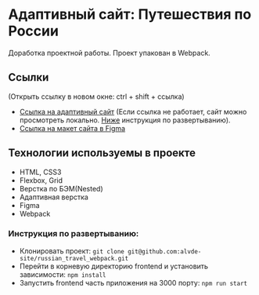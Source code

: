 
# Адаптивный сайт: Путешествия по России
Доработка проектной работы. Проект упакован в Webpack.

## Ссылки
(Открыть ссылку в новом окне: ctrl + shift + ссылка)
* [Ссылка на адаптивный сайт](https://russian-travel-fapn.vercel.app/) (Если ссылка не работает, сайт можно просмотреть локально. [Ниже](#инструкция-по-развертыванию) инструкция по развертыванию).
* [Ссылка на макет сайта в Figma](https://www.figma.com/file/5S2WSbEFL6awjVWJ0NWL8Q/Sprint-3_-Russia-_-desktop-%2B-mobile?node-id=28503%3A0)

## Технологии используемы в проекте
* HTML, CSS3
* Flexbox, Grid
* Верстка по БЭМ(Nested)
* Адаптивная верстка
* Figma
* Webpack

### Инструкция по развертыванию:
* Клонировать проект: `git clone git@github.com:alvde-site/russian_travel_webpack.git`
* Перейти в корневую директорию frontend и установить зависимости: `npm install`
* Запустить frontend часть приложения на 3000 порту: `npm run start`

